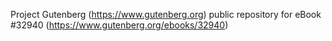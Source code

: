 Project Gutenberg (https://www.gutenberg.org) public repository for eBook #32940 (https://www.gutenberg.org/ebooks/32940)
